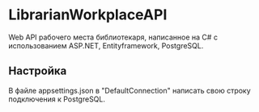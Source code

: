 # LibrarianWorkplaceAPI
Web API рабочего места библиотекаря, написанное на C# с использованием ASP.NET, Entityframework, PostgreSQL.

## Настройка
В файле appsettings.json в "DefaultConnection" написать свою строку подключения к PostgreSQL.
